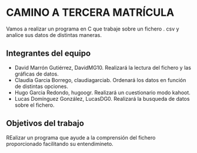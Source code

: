# CAMINO A TERCERA MATRÍCULA

Vamos a realizar un programa en C que trabaje sobre un fichero . csv y analice sus datos de distintas maneras.

## Integrantes del equipo

- David Marrón Gutiérrez, DavidMG10. Realizará la lectura del fichero y las gráficas de datos.
- Claudia Garcia Borrego, claudiagarciab. Ordenará los datos en función de distintas opciones.
- Hugo Garcia Redondo, hugoogr. Realizará un cuestionario modo kahoot.
- Lucas Domínguez González, LucasDG0. Realizará la busqueda de datos sobre el fichero.

## Objetivos del trabajo

REalizar un programa que ayude a la comprensión del fichero proporcionado facilitando su entendimineto.
